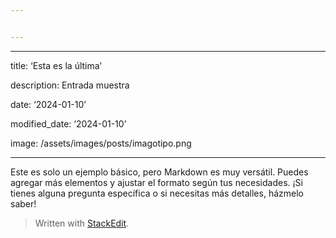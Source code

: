 ```yaml
---


---
```


<hr>
<p>title: ‘Esta es la última’</p>
<p>description: Entrada muestra</p>
<p>date: ‘2024-01-10’</p>
<p>modified_date: ‘2024-01-10’</p>
<p>image: /assets/images/posts/imagotipo.png</p>
<hr>
<p>Este es solo un ejemplo básico, pero Markdown es muy versátil. Puedes agregar más elementos y ajustar el formato según tus necesidades. ¡Si tienes alguna pregunta específica o si necesitas más detalles, házmelo saber!</p>
<blockquote>
<p>Written with <a href="https://stackedit.io/">StackEdit</a>.</p>
</blockquote>


